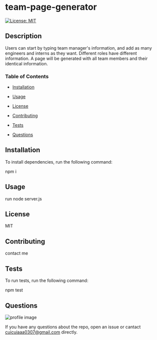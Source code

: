 
# team-page-generator
[![License: MIT](https://img.shields.io/badge/License-MIT-yellow.svg)](https://opensource.org/licenses/MIT)

## Description

Users can start by typing team manager's information, and add as many engineers and interns as they want. Different roles have different information. A page will be generated with all team members and their identical information.

### Table of Contents

* [Installation](#installation "Installation")

* [Usage](#usage "Usage")

* [License](#license "License")

* [Contributing](#contributing "Contributing")

* [Tests](#tests "Tests")

* [Questions](#quesitons "Questions")

## Installation

To install dependencies, run the following command:

npm i

## Usage

run node server.js

## License

MIT

## Contributing

contact me

## Tests

To run tests, run the following command:

npm test

## Questions

![profile image](https://avatars1.githubusercontent.com/u/59434943?v=4)

If you have any questions about the repo, open an issue or cantact cuicuiaaa0307@gmail.com directly.
